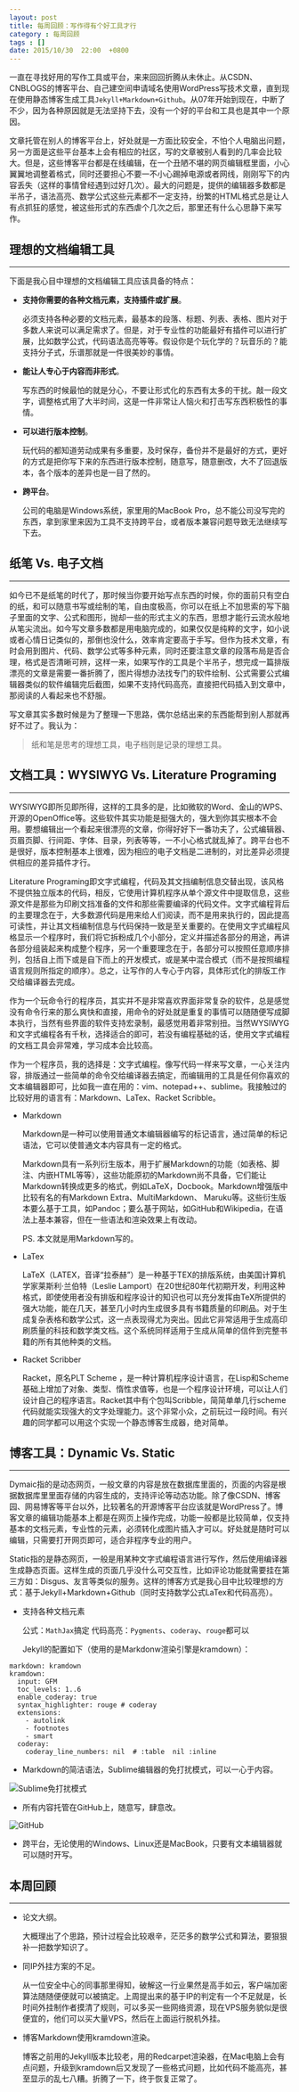 ```yaml
---
layout: post
title: 每周回顾：写作得有个好工具才行
category : 每周回顾 
tags : []
date: 2015/10/30  22:00  +0800
---
```


一直在寻找好用的写作工具或平台，来来回回折腾从未休止。从CSDN、CNBLOGS的博客平台、自己建空间申请域名使用WordPress写技术文章，直到现在使用静态博客生成工具`Jekyll+Markdown+Github`。从07年开始到现在，中断了不少，因为各种原因就是无法坚持下去，没有一个好的平台和工具也是其中一个原因。

文章托管在别人的博客平台上，好处就是一方面比较安全，不怕个人电脑出问题，另一方面是这些平台基本上会有相应的社区，写的文章被别人看到的几率会比较大。但是，这些博客平台都是在线编辑，在一个丑陋不堪的网页编辑框里面，小心翼翼地调整着格式，同时还要担心不要一不小心踢掉电源或者网线，刚刚写下的内容丢失（这样的事情曾经遇到过好几次）。最大的问题是，提供的编辑器多数都是半吊子，语法高亮、数学公式这些元素都不一定支持，纷繁的HTML格式总是让人有点抓狂的感觉，被这些形式的东西虐个几次之后，那里还有什么心思静下来写作。


<!--more-->

理想的文档编辑工具
----------------

----------------


下面是我心目中理想的文档编辑工具应该具备的特点：


- **支持你需要的各种文档元素，支持插件或扩展**。

	必须支持各种必要的文档元素，最基本的段落、标题、列表、表格、图片对于多数人来说可以满足需求了。但是，对于专业性的功能最好有插件可以进行扩展，比如数学公式，代码语法高亮等等。假设你是个玩化学的？玩音乐的？能支持分子式，乐谱那就是一件很美妙的事情。

- **能让人专心于内容而非形式**。

	写东西的时候最怕的就是分心，不要让形式化的东西有太多的干扰。敲一段文字，调整格式用了大半时间，这是一件非常让人恼火和打击写东西积极性的事情。

- **可以进行版本控制**。

	玩代码的都知道劳动成果有多重要，及时保存，备份并不是最好的方式，更好的方式是把你写下来的东西进行版本控制，随意写，随意删改，大不了回退版本，各个版本的差异也是一目了然的。

- **跨平台**。

	公司的电脑是Windows系统，家里用的MacBook Pro，总不能公司没写完的东西，拿到家里来因为工具不支持跨平台，或者版本兼容问题导致无法继续写下去。


纸笔 Vs. 电子文档
---------------

----------------

如今已不是纸笔的时代了，那时候当你要开始写点东西的时候，你的面前只有空白的纸，和可以随意书写或绘制的笔，自由度极高，你可以在纸上不加思索的写下脑子里面的文字、公式和图形，抛却一些的形式主义的东西，思想才能行云流水般地从笔尖流出。如今写文章多数都是用电脑完成的，如果仅仅是纯粹的文字，如小说或者心情日记类似的，那倒也没什么，效率肯定要高于手写。但作为技术文章，有时会用到图片、代码、数学公式等多种元素，同时还要注意文章的段落布局是否合理，格式是否清晰可辨，这样一来，如果写作的工具是个半吊子，想完成一篇排版漂亮的文章是需要一番折腾了，图片得想办法找专门的软件绘制、公式需要公式编辑器类似的软件编辑完后截图，如果不支持代码高亮，直接把代码插入到文章中，那阅读的人看起来也不舒服。

写文章其实多数时候是为了整理一下思路，偶尔总结出来的东西能帮到别人那就再好不过了。我认为：

> 纸和笔是思考的理想工具，电子档则是记录的理想工具。


文档工具：WYSIWYG Vs. Literature Programing
------------------------------------------

----------------

WYSIWYG即所见即所得，这样的工具多的是，比如微软的Word、金山的WPS、开源的OpenOffice等。这些软件其实功能是挺强大的，强大到你其实根本不会用。要想编辑出一个看起来很漂亮的文章，你得好好下一番功夫了，公式编辑器、页眉页脚、行间距、字体、目录，列表等等，一不小心格式就乱掉了。跨平台也不是很好，版本控制基本上很难，因为相应的电子文档是二进制的，对比差异必须提供相应的差异插件才行。

Literature Programing即文字式编程，代码及其文挡编制信息交替出现，该风格不提供独立版本的代码，相反，它使用计算机程序从单个源文件中提取信息，这些源文件是那些为印刷文挡准备的文件和那些需要编译的代码文件。文字式编程背后的主要理念在于，大多数源代码是用来给人们阅读，而不是用来执行的，因此提高可读性，并让其文档编制信息与代码保持一致是至关重要的。在使用文字式编程风格显示一个程序时，我们将它拆粉成几个小部分，定义并描述各部分的用途，再讲各部分组装起来构成整个程序，另一个重要理念在于，各部分可以按照任意顺序排列，包括自上而下或是自下而上的开发模式，或是某中混合模式（而不是按照编程语言规则所指定的顺序）。总之，让写作的人专心于内容，具体形式化的排版工作交给编译器去完成。

作为一个玩命令行的程序员，其实并不是非常喜欢界面非常复杂的软件，总是感觉没有命令行来的那么爽快和直接，用命令的好处就是重复的事情可以随随便写成脚本执行，当然有些界面的软件支持宏录制，最感觉用着非常别扭。当然WYSIWYG和文字式编程各有千秋，选择适合的即可，若没有编程基础的话，使用文字式编程的文档工具会非常难，学习成本会比较高。


作为一个程序员，我的选择是：文字式编程。像写代码一样来写文章，一心关注内容，排版通过一些简单的命令交给编译器去搞定，而编辑用的工具是任何你喜欢的文本编辑器即可，比如我一直在用的：vim、notepad++、sublime。我接触过的比较好用的语言有：Markdown、LaTex、Racket Scribble。

- Markdown

	Markdown是一种可以使用普通文本编辑器编写的标记语言，通过简单的标记语法，它可以使普通文本内容具有一定的格式。

	Markdown具有一系列衍生版本，用于扩展Markdown的功能（如表格、脚注、内嵌HTML等等），这些功能原初的Markdown尚不具备，它们能让Markdown转换成更多的格式，例如LaTeX，Docbook。Markdown增强版中比较有名的有Markdown Extra、MultiMarkdown、 Maruku等。这些衍生版本要么基于工具，如Pandoc；要么基于网站，如GitHub和Wikipedia，在语法上基本兼容，但在一些语法和渲染效果上有改动。

	PS. 本文就是用Markdown写的。


- LaTex

	LaTeX（LATEX，音译“拉泰赫”）是一种基于ΤΕΧ的排版系统，由美国计算机学家莱斯利·兰伯特（Leslie Lamport）在20世纪80年代初期开发，利用这种格式，即使使用者没有排版和程序设计的知识也可以充分发挥由TeX所提供的强大功能，能在几天，甚至几小时内生成很多具有书籍质量的印刷品。对于生成复杂表格和数学公式，这一点表现得尤为突出。因此它非常适用于生成高印刷质量的科技和数学类文档。这个系统同样适用于生成从简单的信件到完整书籍的所有其他种类的文档。


- Racket Scribber

	Racket，原名PLT Scheme ，是一种计算机程序设计语言，在Lisp和Scheme基础上增加了对象、类型、惰性求值等，也是一个程序设计环境，可以让人们设计自己的程序语言。Racket其中有个包叫Scribble，简简单单几行scheme代码就能实现强大的文字处理能力。这个非常小众，之前玩过一段时间。有兴趣的同学都可以用这个实现一个静态博客生成器，绝对简单。

博客工具：Dynamic Vs. Static
-------------------------------

-------------

Dymaic指的是动态网页，一般文章的内容是放在数据库里面的，页面的内容是根据数据库里里面存储的内容生成的，支持评论等动态功能。除了像CSDN、博客园、网易博客等平台以外，比较著名的开源博客平台应该就是WordPress了。博客文章的编辑功能基本上都是在网页上操作完成，功能一般都是比较简单，仅支持基本的文档元素，专业性的元素，必须转化成图片插入才可以。好处就是随时可以编辑，只需要打开网页即可，适合非程序专业的用户。


Static指的是静态网页，一般是用某种文字式编程语言进行写作，然后使用编译器生成静态页面。这样生成的页面几乎没什么可交互性，比如评论功能就需要挂在第三方如：Disgus、友言等类似的服务。这样的博客方式是我心目中比较理想的方式：基于Jekyll+Markdown+Github（同时支持数学公式LaTex和代码高亮）。

- 支持各种文档元素

	公式：`MathJax`搞定
	代码高亮：`Pygments`、`coderay`、`rouge`都可以

	Jekyll的配置如下（使用的是Markdonw渲染引擎是kramdown）：

```
markdown: kramdown
kramdown:
  input: GFM
  toc_levels: 1..6
  enable_coderay: true
  syntax_highlighter: rouge # coderay
  extensions:
    - autolink
    - footnotes
    - smart
  coderay:
    coderay_line_numbers: nil  # :table  nil :inline
```

- Markdown的简洁语法，Sublime编辑器的免打扰模式，可以一心于内容。

![Sublime免打扰模式](/assets/img/review-edit-focus.jpg)

- 所有内容托管在GitHub上，随意写，肆意改。

![GitHub](/assets/img/review-edit-github.png)

- 跨平台，无论使用的Windows、Linux还是MacBook，只要有文本编辑器就可以随时开写。


本周回顾
-------

--------

- 论文大纲。
	
	大概理出了个思路，预计过程会比较艰辛，茫茫多的数学公式和算法，要狠狠补一把数学知识了。

- 同IP外挂方案的不足。

	从一位安全中心的同事那里得知，破解这一行业果然是高手如云，客户端加密算法随随便便就可以被搞定。上周提出来的基于IP的判定有一个不足就是，长时间外挂制作者摸清了规则，可以多买一些网络资源，现在VPS服务貌似是很便宜的，他们可以买大量VPS，然后在上面运行脱机外挂。

- 博客Markdown使用kramdown渲染。

	博客之前用的Jekyll版本比较老，用的Redcarpet渲染器，在Mac电脑上会有点问题，升级到kramdown后又发现了一些格式问题，比如代码不能高亮，甚至显示的乱七八糟。折腾了一下，终于恢复正常了。





